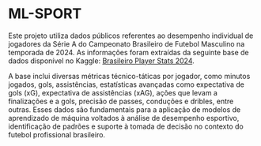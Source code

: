 # ML-SPORT

Este projeto utiliza dados públicos referentes ao desempenho individual de jogadores da Série A do Campeonato Brasileiro de Futebol Masculino na temporada de 2024. As informações foram extraídas da seguinte base de dados disponível no Kaggle: [Brasileiro Player Stats 2024](https://www.kaggle.com/datasets/eduardopalmieri/brasileiro-player-stats-2024).

A base inclui diversas métricas técnico-táticas por jogador, como minutos jogados, gols, assistências, estatísticas avançadas como expectativa de gols (xG), expectativa de assistências (xAG), ações que levam a finalizações e a gols, precisão de passes, conduções e dribles, entre outras. Esses dados são fundamentais para a aplicação de modelos de aprendizado de máquina voltados à análise de desempenho esportivo, identificação de padrões e suporte à tomada de decisão no contexto do futebol profissional brasileiro.
